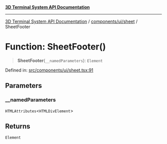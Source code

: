 [**3D Terminal System API Documentation**](../../../../README.md)

***

[3D Terminal System API Documentation](../../../../README.md) / [components/ui/sheet](../README.md) / SheetFooter

# Function: SheetFooter()

> **SheetFooter**(`__namedParameters`): `Element`

Defined in: [src/components/ui/sheet.tsx:91](https://github.com/Dicommunitas/ThreeJS_Terminal_3D/blob/c0b82ba8679b8f85845255448514bad599eca08d/src/components/ui/sheet.tsx#L91)

## Parameters

### \_\_namedParameters

`HTMLAttributes`\<`HTMLDivElement`\>

## Returns

`Element`

